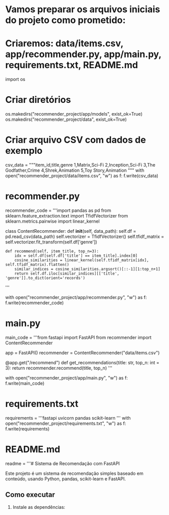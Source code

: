 # Vamos preparar os arquivos iniciais do projeto como prometido:
# Criaremos: data/items.csv, app/recommender.py, app/main.py, requirements.txt, README.md

import os

# Criar diretórios
os.makedirs("recommender_project/app/models", exist_ok=True)
os.makedirs("recommender_project/data", exist_ok=True)

# Criar arquivo CSV com dados de exemplo
csv_data = """item_id,title,genre
1,Matrix,Sci-Fi
2,Inception,Sci-Fi
3,The Godfather,Crime
4,Shrek,Animation
5,Toy Story,Animation
"""
with open("recommender_project/data/items.csv", "w") as f:
    f.write(csv_data)

# recommender.py
recommender_code = '''import pandas as pd
from sklearn.feature_extraction.text import TfidfVectorizer
from sklearn.metrics.pairwise import linear_kernel

class ContentRecommender:
    def __init__(self, data_path):
        self.df = pd.read_csv(data_path)
        self.vectorizer = TfidfVectorizer()
        self.tfidf_matrix = self.vectorizer.fit_transform(self.df['genre'])

    def recommend(self, item_title, top_n=3):
        idx = self.df[self.df['title'] == item_title].index[0]
        cosine_similarities = linear_kernel(self.tfidf_matrix[idx], self.tfidf_matrix).flatten()
        similar_indices = cosine_similarities.argsort()[::-1][1:top_n+1]
        return self.df.iloc[similar_indices][['title', 'genre']].to_dict(orient='records')
'''

with open("recommender_project/app/recommender.py", "w") as f:
    f.write(recommender_code)

# main.py
main_code = '''from fastapi import FastAPI
from recommender import ContentRecommender

app = FastAPI()
recommender = ContentRecommender("data/items.csv")

@app.get("/recommend")
def get_recommendations(title: str, top_n: int = 3):
    return recommender.recommend(title, top_n)
'''

with open("recommender_project/app/main.py", "w") as f:
    f.write(main_code)

# requirements.txt
requirements = '''fastapi
uvicorn
pandas
scikit-learn
'''
with open("recommender_project/requirements.txt", "w") as f:
    f.write(requirements)

# README.md
readme = '''# Sistema de Recomendação com FastAPI

Este projeto é um sistema de recomendação simples baseado em conteúdo, usando Python, pandas, scikit-learn e FastAPI.

## Como executar

1. Instale as dependências:

